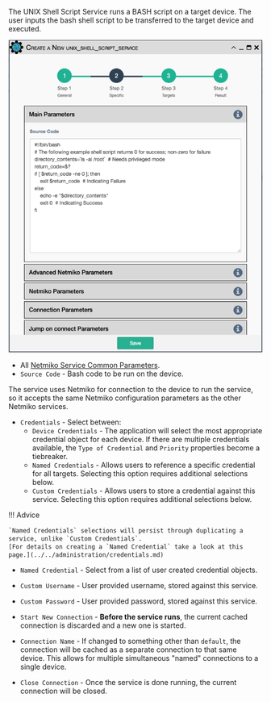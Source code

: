 The UNIX Shell Script Service runs a BASH script on a target device. The
user inputs the bash shell script to be transferred to the target device
and executed.

![UNIX Shell Service](../../_static/automation/service_types/unix_shellscript.png)

- All [Netmiko Service Common Parameters](netmiko_common.md).
- `Source Code` - Bash code to be run on the device.

The service uses Netmiko for connection to the device to run the service,
so it accepts the same Netmiko configuration parameters as the other 
Netmiko services.

- `Credentials` - Select between:
    - `Device Credentials` - The application will select the most appropriate credential
      object for each device. If there are multiple credentials available, the 
      `Type of Credential` and `Priority` properties become a tiebreaker.
    - `Named Credentials` - Allows users to reference a specific credential for all targets. Selecting this 
      option requires additional selections below.
    - `Custom Credentials` - Allows users to store a credential against this service. Selecting this 
      option requires additional selections below.
      
!!! Advice

    `Named Credentials` selections will persist through duplicating a service, unlike `Custom Credentials`. 
    [For details on creating a `Named Credential` take a look at this page.](../../administration/credentials.md) 

- `Named Credential` - Select from a list of user created credential objects. 
- `Custom Username` - User provided username, stored against this service.
- `Custom Password` - User provided password, stored against this service.

- `Start New Connection` - **Before the service runs**, the current
  cached connection is discarded and a new one is started.
- `Connection Name` - If changed to something other than `default`, the
  connection will be cached as a separate connection to that same device.
  This allows for multiple simultaneous "named" connections to a single
  device.
- `Close Connection` - Once the service is done running, the current
  connection will be closed.